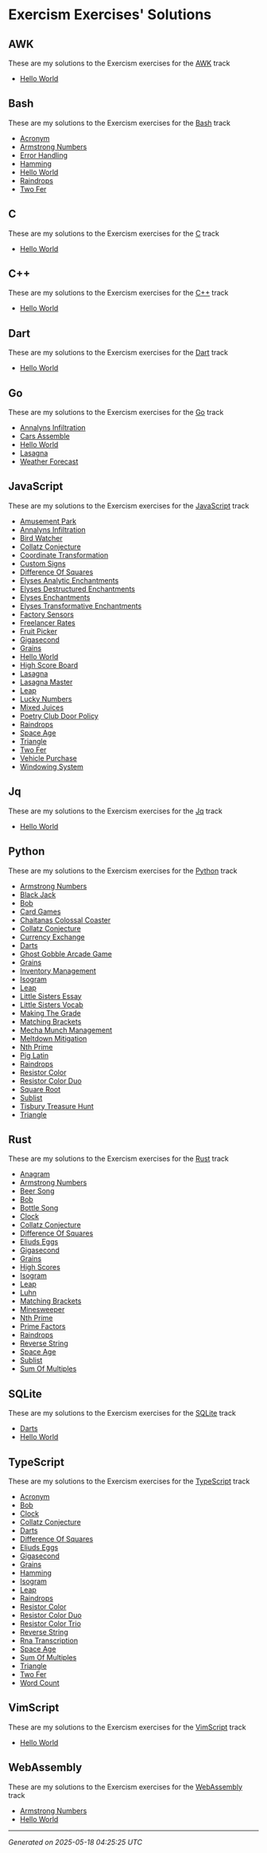 # Exercism Exercises' Solutions

## AWK

These are my solutions to the Exercism exercises for the [AWK](https://exercism.org/tracks/awk) track

- [Hello World](https://exercism.org/tracks/awk/exercises/hello-world)

## Bash

These are my solutions to the Exercism exercises for the [Bash](https://exercism.org/tracks/bash) track

- [Acronym](https://exercism.org/tracks/bash/exercises/acronym)
- [Armstrong Numbers](https://exercism.org/tracks/bash/exercises/armstrong-numbers)
- [Error Handling](https://exercism.org/tracks/bash/exercises/error-handling)
- [Hamming](https://exercism.org/tracks/bash/exercises/hamming)
- [Hello World](https://exercism.org/tracks/bash/exercises/hello-world)
- [Raindrops](https://exercism.org/tracks/bash/exercises/raindrops)
- [Two Fer](https://exercism.org/tracks/bash/exercises/two-fer)

## C

These are my solutions to the Exercism exercises for the [C](https://exercism.org/tracks/c) track

- [Hello World](https://exercism.org/tracks/c/exercises/hello-world)

## C++

These are my solutions to the Exercism exercises for the [C++](https://exercism.org/tracks/cpp) track

- [Hello World](https://exercism.org/tracks/cpp/exercises/hello-world)

## Dart

These are my solutions to the Exercism exercises for the [Dart](https://exercism.org/tracks/dart) track

- [Hello World](https://exercism.org/tracks/dart/exercises/hello-world)

## Go

These are my solutions to the Exercism exercises for the [Go](https://exercism.org/tracks/go) track

- [Annalyns Infiltration](https://exercism.org/tracks/go/exercises/annalyns-infiltration)
- [Cars Assemble](https://exercism.org/tracks/go/exercises/cars-assemble)
- [Hello World](https://exercism.org/tracks/go/exercises/hello-world)
- [Lasagna](https://exercism.org/tracks/go/exercises/lasagna)
- [Weather Forecast](https://exercism.org/tracks/go/exercises/weather-forecast)

## JavaScript

These are my solutions to the Exercism exercises for the [JavaScript](https://exercism.org/tracks/javascript) track

- [Amusement Park](https://exercism.org/tracks/javascript/exercises/amusement-park)
- [Annalyns Infiltration](https://exercism.org/tracks/javascript/exercises/annalyns-infiltration)
- [Bird Watcher](https://exercism.org/tracks/javascript/exercises/bird-watcher)
- [Collatz Conjecture](https://exercism.org/tracks/javascript/exercises/collatz-conjecture)
- [Coordinate Transformation](https://exercism.org/tracks/javascript/exercises/coordinate-transformation)
- [Custom Signs](https://exercism.org/tracks/javascript/exercises/custom-signs)
- [Difference Of Squares](https://exercism.org/tracks/javascript/exercises/difference-of-squares)
- [Elyses Analytic Enchantments](https://exercism.org/tracks/javascript/exercises/elyses-analytic-enchantments)
- [Elyses Destructured Enchantments](https://exercism.org/tracks/javascript/exercises/elyses-destructured-enchantments)
- [Elyses Enchantments](https://exercism.org/tracks/javascript/exercises/elyses-enchantments)
- [Elyses Transformative Enchantments](https://exercism.org/tracks/javascript/exercises/elyses-transformative-enchantments)
- [Factory Sensors](https://exercism.org/tracks/javascript/exercises/factory-sensors)
- [Freelancer Rates](https://exercism.org/tracks/javascript/exercises/freelancer-rates)
- [Fruit Picker](https://exercism.org/tracks/javascript/exercises/fruit-picker)
- [Gigasecond](https://exercism.org/tracks/javascript/exercises/gigasecond)
- [Grains](https://exercism.org/tracks/javascript/exercises/grains)
- [Hello World](https://exercism.org/tracks/javascript/exercises/hello-world)
- [High Score Board](https://exercism.org/tracks/javascript/exercises/high-score-board)
- [Lasagna](https://exercism.org/tracks/javascript/exercises/lasagna)
- [Lasagna Master](https://exercism.org/tracks/javascript/exercises/lasagna-master)
- [Leap](https://exercism.org/tracks/javascript/exercises/leap)
- [Lucky Numbers](https://exercism.org/tracks/javascript/exercises/lucky-numbers)
- [Mixed Juices](https://exercism.org/tracks/javascript/exercises/mixed-juices)
- [Poetry Club Door Policy](https://exercism.org/tracks/javascript/exercises/poetry-club-door-policy)
- [Raindrops](https://exercism.org/tracks/javascript/exercises/raindrops)
- [Space Age](https://exercism.org/tracks/javascript/exercises/space-age)
- [Triangle](https://exercism.org/tracks/javascript/exercises/triangle)
- [Two Fer](https://exercism.org/tracks/javascript/exercises/two-fer)
- [Vehicle Purchase](https://exercism.org/tracks/javascript/exercises/vehicle-purchase)
- [Windowing System](https://exercism.org/tracks/javascript/exercises/windowing-system)

## Jq

These are my solutions to the Exercism exercises for the [Jq](https://exercism.org/tracks/jq) track

- [Hello World](https://exercism.org/tracks/jq/exercises/hello-world)

## Python

These are my solutions to the Exercism exercises for the [Python](https://exercism.org/tracks/python) track

- [Armstrong Numbers](https://exercism.org/tracks/python/exercises/armstrong-numbers)
- [Black Jack](https://exercism.org/tracks/python/exercises/black-jack)
- [Bob](https://exercism.org/tracks/python/exercises/bob)
- [Card Games](https://exercism.org/tracks/python/exercises/card-games)
- [Chaitanas Colossal Coaster](https://exercism.org/tracks/python/exercises/chaitanas-colossal-coaster)
- [Collatz Conjecture](https://exercism.org/tracks/python/exercises/collatz-conjecture)
- [Currency Exchange](https://exercism.org/tracks/python/exercises/currency-exchange)
- [Darts](https://exercism.org/tracks/python/exercises/darts)
- [Ghost Gobble Arcade Game](https://exercism.org/tracks/python/exercises/ghost-gobble-arcade-game)
- [Grains](https://exercism.org/tracks/python/exercises/grains)
- [Inventory Management](https://exercism.org/tracks/python/exercises/inventory-management)
- [Isogram](https://exercism.org/tracks/python/exercises/isogram)
- [Leap](https://exercism.org/tracks/python/exercises/leap)
- [Little Sisters Essay](https://exercism.org/tracks/python/exercises/little-sisters-essay)
- [Little Sisters Vocab](https://exercism.org/tracks/python/exercises/little-sisters-vocab)
- [Making The Grade](https://exercism.org/tracks/python/exercises/making-the-grade)
- [Matching Brackets](https://exercism.org/tracks/python/exercises/matching-brackets)
- [Mecha Munch Management](https://exercism.org/tracks/python/exercises/mecha-munch-management)
- [Meltdown Mitigation](https://exercism.org/tracks/python/exercises/meltdown-mitigation)
- [Nth Prime](https://exercism.org/tracks/python/exercises/nth-prime)
- [Pig Latin](https://exercism.org/tracks/python/exercises/pig-latin)
- [Raindrops](https://exercism.org/tracks/python/exercises/raindrops)
- [Resistor Color](https://exercism.org/tracks/python/exercises/resistor-color)
- [Resistor Color Duo](https://exercism.org/tracks/python/exercises/resistor-color-duo)
- [Square Root](https://exercism.org/tracks/python/exercises/square-root)
- [Sublist](https://exercism.org/tracks/python/exercises/sublist)
- [Tisbury Treasure Hunt](https://exercism.org/tracks/python/exercises/tisbury-treasure-hunt)
- [Triangle](https://exercism.org/tracks/python/exercises/triangle)

## Rust

These are my solutions to the Exercism exercises for the [Rust](https://exercism.org/tracks/rust) track

- [Anagram](https://exercism.org/tracks/rust/exercises/anagram)
- [Armstrong Numbers](https://exercism.org/tracks/rust/exercises/armstrong-numbers)
- [Beer Song](https://exercism.org/tracks/rust/exercises/beer-song)
- [Bob](https://exercism.org/tracks/rust/exercises/bob)
- [Bottle Song](https://exercism.org/tracks/rust/exercises/bottle-song)
- [Clock](https://exercism.org/tracks/rust/exercises/clock)
- [Collatz Conjecture](https://exercism.org/tracks/rust/exercises/collatz-conjecture)
- [Difference Of Squares](https://exercism.org/tracks/rust/exercises/difference-of-squares)
- [Eliuds Eggs](https://exercism.org/tracks/rust/exercises/eliuds-eggs)
- [Gigasecond](https://exercism.org/tracks/rust/exercises/gigasecond)
- [Grains](https://exercism.org/tracks/rust/exercises/grains)
- [High Scores](https://exercism.org/tracks/rust/exercises/high-scores)
- [Isogram](https://exercism.org/tracks/rust/exercises/isogram)
- [Leap](https://exercism.org/tracks/rust/exercises/leap)
- [Luhn](https://exercism.org/tracks/rust/exercises/luhn)
- [Matching Brackets](https://exercism.org/tracks/rust/exercises/matching-brackets)
- [Minesweeper](https://exercism.org/tracks/rust/exercises/minesweeper)
- [Nth Prime](https://exercism.org/tracks/rust/exercises/nth-prime)
- [Prime Factors](https://exercism.org/tracks/rust/exercises/prime-factors)
- [Raindrops](https://exercism.org/tracks/rust/exercises/raindrops)
- [Reverse String](https://exercism.org/tracks/rust/exercises/reverse-string)
- [Space Age](https://exercism.org/tracks/rust/exercises/space-age)
- [Sublist](https://exercism.org/tracks/rust/exercises/sublist)
- [Sum Of Multiples](https://exercism.org/tracks/rust/exercises/sum-of-multiples)

## SQLite

These are my solutions to the Exercism exercises for the [SQLite](https://exercism.org/tracks/sqlite) track

- [Darts](https://exercism.org/tracks/sqlite/exercises/darts)
- [Hello World](https://exercism.org/tracks/sqlite/exercises/hello-world)

## TypeScript

These are my solutions to the Exercism exercises for the [TypeScript](https://exercism.org/tracks/typescript) track

- [Acronym](https://exercism.org/tracks/typescript/exercises/acronym)
- [Bob](https://exercism.org/tracks/typescript/exercises/bob)
- [Clock](https://exercism.org/tracks/typescript/exercises/clock)
- [Collatz Conjecture](https://exercism.org/tracks/typescript/exercises/collatz-conjecture)
- [Darts](https://exercism.org/tracks/typescript/exercises/darts)
- [Difference Of Squares](https://exercism.org/tracks/typescript/exercises/difference-of-squares)
- [Eliuds Eggs](https://exercism.org/tracks/typescript/exercises/eliuds-eggs)
- [Gigasecond](https://exercism.org/tracks/typescript/exercises/gigasecond)
- [Grains](https://exercism.org/tracks/typescript/exercises/grains)
- [Hamming](https://exercism.org/tracks/typescript/exercises/hamming)
- [Isogram](https://exercism.org/tracks/typescript/exercises/isogram)
- [Leap](https://exercism.org/tracks/typescript/exercises/leap)
- [Raindrops](https://exercism.org/tracks/typescript/exercises/raindrops)
- [Resistor Color](https://exercism.org/tracks/typescript/exercises/resistor-color)
- [Resistor Color Duo](https://exercism.org/tracks/typescript/exercises/resistor-color-duo)
- [Resistor Color Trio](https://exercism.org/tracks/typescript/exercises/resistor-color-trio)
- [Reverse String](https://exercism.org/tracks/typescript/exercises/reverse-string)
- [Rna Transcription](https://exercism.org/tracks/typescript/exercises/rna-transcription)
- [Space Age](https://exercism.org/tracks/typescript/exercises/space-age)
- [Sum Of Multiples](https://exercism.org/tracks/typescript/exercises/sum-of-multiples)
- [Triangle](https://exercism.org/tracks/typescript/exercises/triangle)
- [Two Fer](https://exercism.org/tracks/typescript/exercises/two-fer)
- [Word Count](https://exercism.org/tracks/typescript/exercises/word-count)

## VimScript

These are my solutions to the Exercism exercises for the [VimScript](https://exercism.org/tracks/vimscript) track

- [Hello World](https://exercism.org/tracks/vimscript/exercises/hello-world)

## WebAssembly

These are my solutions to the Exercism exercises for the [WebAssembly](https://exercism.org/tracks/webassembly) track

- [Armstrong Numbers](https://exercism.org/tracks/wasm/exercises/armstrong-numbers)
- [Hello World](https://exercism.org/tracks/wasm/exercises/hello-world)

---

_Generated on 2025-05-18 04:25:25 UTC_
